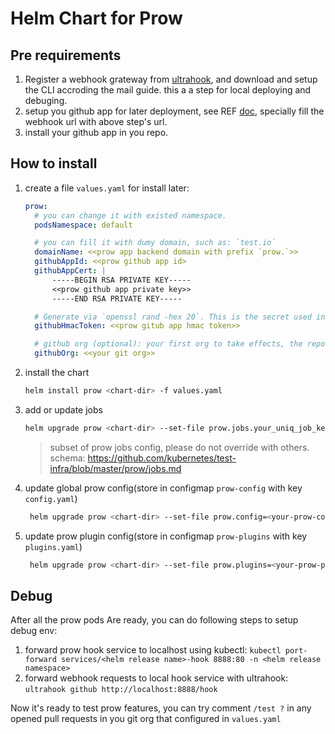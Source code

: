 Helm Chart for Prow
===

## Pre requirements

1. Register a webhook grateway from [ultrahook](https://www.ultrahook.com/), and download and setup the CLI accroding the mail guide. this a a step for local deploying and debuging.
2. setup you github app for later deployment, see REF [doc](https://github.com/kubernetes/test-infra/blob/master/prow/getting_started_deploy.md#github-app), specially fill the webhook url with above step's url.
3. install your github app in you repo.

## How to install

1. create a file `values.yaml` for install later:
    ```yaml
    prow:
      # you can change it with existed namespace.
      podsNamespace: default

      # you can fill it with dumy domain, such as: `test.io`
      domainName: <<prow app backend domain with prefix `prow.`>>
      githubAppId: <<prow github app id>
      githubAppCert: |
          -----BEGIN RSA PRIVATE KEY-----
          <<prow github app private key>>
          -----END RSA PRIVATE KEY-----

      # Generate via `openssl rand -hex 20`. This is the secret used in the GitHub webhook configuration
      githubHmacToken: <<prow gitub app hmac token>>

      # github org (optional): your first org to take effects, the repo that have prow github app installed must belonged this org.
      githubOrg: <<your git org>>
    ```
2. install the chart
    ```bash
    helm install prow <chart-dir> -f values.yaml
    ```
3. add or update jobs
   ```bash
   helm upgrade prow <chart-dir> --set-file prow.jobs.your_uniq_job_key=<your-job-yaml-path-to-add-or-update.yaml> --reuse-values
   ```
   > subset of prow jobs config, please do not override with others. schema: https://github.com/kubernetes/test-infra/blob/master/prow/jobs.md

4. update global prow config(store in configmap `prow-config` with key `config.yaml`)
   ```bash
    helm upgrade prow <chart-dir> --set-file prow.config=<your-prow-config.yaml> --reuse-values
   ```

5. update prow plugin config(store in configmap `prow-plugins` with key `plugins.yaml`)
   ```bash
    helm upgrade prow <chart-dir> --set-file prow.plugins=<your-prow-plugins.yaml> --reuse-values
   ```

## Debug

After all the prow pods Are ready, you can do following steps to setup debug env:

1. forward prow hook service to localhost using kubectl: `kubectl port-forward services/<helm release name>-hook 8888:80 -n <helm release namespace>`
2. forward webhook requests to local hook service with ultrahook: `ultrahook github http://localhost:8888/hook`

Now it's ready to test prow features, you can try comment `/test ?` in any opened pull requests in you git org that configured in `values.yaml`
